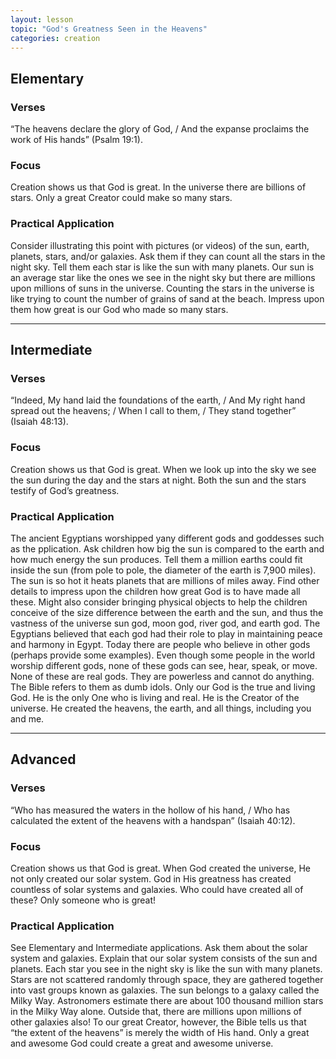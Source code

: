 ```yaml
---
layout: lesson
topic: "God's Greatness Seen in the Heavens"
categories: creation
---
```


## Elementary

### Verses
“The heavens declare the glory of God, / And the expanse proclaims the work of His 
hands” (Psalm 19:1). 

### Focus
Creation shows us that God is great. In the universe there are billions of stars. Only a 
great Creator could make so many stars.

### Practical Application
Consider illustrating this point with pictures (or videos) of the sun, earth, planets, stars, and/or galaxies. Ask them if they can count all the stars in the night sky. Tell them each star is like the sun with many planets. Our sun is an average star like the ones we see in the night sky but there are millions upon millions of suns in the universe. Counting the stars in the universe is like trying to count the number of grains of sand at the beach. Impress upon them how great is our God who made so many stars. 
- - -
## Intermediate

### Verses
“Indeed, My hand laid the foundations of the earth, / And My right hand spread out the heavens; / When I call to them, / They stand together” (Isaiah 48:13).

### Focus
Creation shows us that God is great. When we look up into the sky we see the sun during 
the day and the stars at night. Both the sun and the stars testify of God’s greatness.

### Practical Application

The ancient Egyptians worshipped yany different gods and goddesses such as the pplication. Ask children how big the sun is compared to the 
earth and how much energy the sun produces. Tell them a million earths could fit inside the sun 
(from pole to pole, the diameter of the earth is 7,900 miles). The sun is so hot it heats planets that
are millions of miles away. Find other details to impress upon the children how great God is to have 
made all these. Might also consider bringing physical objects to help the children conceive of the size difference between the earth and the sun, and thus the vastness of the universe sun god, moon god, river god, and earth god. The Egyptians believed that each god had their role to play in maintaining peace and harmony in Egypt. Today there are people who believe in other gods (perhaps provide some examples). Even though some people in the world worship different gods, none of these gods can see, hear, speak, or move. None of these are real gods. They are powerless and cannot do anything. The Bible refers to them as dumb idols. Only our God is the true and living God. He is the only One who is living and real. He is the Creator of the universe. He created the heavens, the earth, and all things, including you and me. 
- - -

## Advanced

### Verses
“Who has measured the waters in the hollow of his hand, / Who has calculated the extent of the heavens with a handspan” (Isaiah 40:12).

### Focus
Creation shows us that God is great. When God created the universe, He not only
created our solar system. God in His greatness has created countless of solar 
systems and galaxies. Who could have created all of these? Only someone who is great! 

### Practical Application
See Elementary and Intermediate applications. Ask them about the solar system and galaxies. Explain that our solar system consists of the sun and planets. Each star you see in the night sky is like the sun with many planets. Stars are not scattered randomly through space, they are gathered together into vast groups known as galaxies. The sun belongs to a galaxy called the Milky Way. Astronomers estimate there are about 100 thousand million stars in the Milky Way 
alone. Outside that, there are millions upon millions of other galaxies also! To our great Creator, however, the Bible tells us that “the extent of the heavens” is merely the width of His hand. Only a great and awesome God could create a great and awesome universe.

